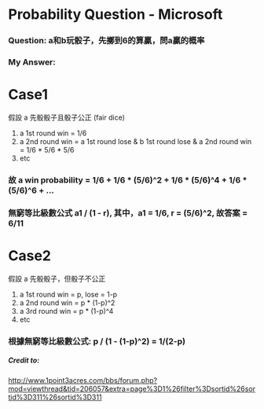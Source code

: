 # Probability Question - Microsoft
### Question: a和b玩骰子，先擲到6的算贏，問a贏的概率
### My Answer: 

# Case1
假設 a 先骰骰子且骰子公正 (fair dice)
1. a 1st round win = 1/6
2. a 2nd round win = a 1st round lose & b 1st round lose & a 2nd round win = 1/6 * 5/6 * 5/6
3. etc
                                                                     
### 故 a win probability = 1/6 + 1/6 * (5/6)^2 + 1/6 * (5/6)^4 + 1/6 * (5/6)^6 + ...
### 無窮等比級數公式 a1 / (1 - r), 其中，a1 = 1/6, r = (5/6)^2, 故答案 = 6/11

# Case2
假設 a 先骰骰子，但骰子不公正
1. a 1st round win = p, lose = 1-p
2. a 2nd round win = p * (1-p)^2
3. a 3rd round win = p * (1-p)^4
4. etc

### 根據無窮等比級數公式: p / (1 - (1-p)^2) = 1/(2-p)

##### Credit to:
http://www.1point3acres.com/bbs/forum.php?mod=viewthread&tid=206057&extra=page%3D1%26filter%3Dsortid%26sortid%3D311%26sortid%3D311
